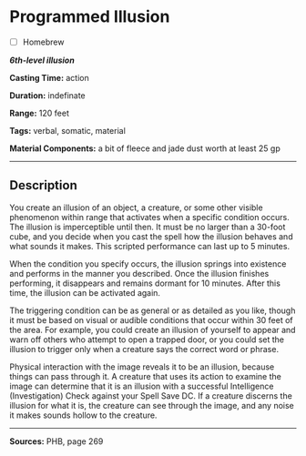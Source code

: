 # Programmed Illusion

- [ ] Homebrew

***6th-level illusion***

**Casting Time:** action

**Duration:** indefinate

**Range:** 120 feet

**Tags:** verbal, somatic, material

**Material Components:** a bit of fleece and jade dust worth at least 25 gp

---

## Description
You create an illusion of an object, a creature, or some other visible phenomenon within range that activates when a specific condition occurs.
The illusion is imperceptible until then.
It must be no larger than a 30-foot cube, and you decide when you cast the spell how the illusion behaves and what sounds it makes.
This scripted performance can last up to 5 minutes.

When the condition you specify occurs, the illusion springs into existence and performs in the manner you described.
Once the illusion finishes performing, it disappears and remains dormant for 10 minutes.
After this time, the illusion can be activated again.

The triggering condition can be as general or as detailed as you like, though it must be based on visual or audible conditions that occur within 30 feet of the area.
For example, you could create an illusion of yourself to appear and warn off others who attempt to open a trapped door, or you could set the illusion to trigger only when a creature says the correct word or phrase.

Physical interaction with the image reveals it to be an illusion, because things can pass through it.
A creature that uses its action to examine the image can determine that it is an illusion with a successful Intelligence (Investigation) Check against your Spell Save DC.
If a creature discerns the illusion for what it is, the creature can see through the image, and any noise it makes sounds hollow to the creature.

---

**Sources:** PHB, page 269

